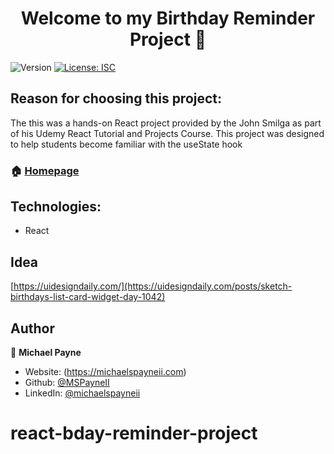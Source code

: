 <h1 align="center">Welcome to my Birthday Reminder Project 👋</h1>
<p>
  <img alt="Version" src="https://img.shields.io/badge/version-1.0.0-blue.svg?cacheSeconds=2592000" />
  <a href="#" target="_blank">
    <img alt="License: ISC" src="https://img.shields.io/badge/License-ISC-yellow.svg" />
  </a>
</p>


## Reason for choosing this project:

The this was a hands-on React project provided by the John Smilga as part of his Udemy React Tutorial and Projects Course. This project was designed to help students become familiar with the useState hook

### 🏠 [Homepage](https://mpayne-react-bday-project.netlify.app/)


## Technologies:

- React

## Idea

[https://uidesigndaily.com/](https://uidesigndaily.com/posts/sketch-birthdays-list-card-widget-day-1042)

## Author

👤 **Michael Payne**

- Website: (https://michaelspayneii.com)
- Github: [@MSPayneII](https://github.com/MSPayneII)
- LinkedIn: [@michaelspayneii](https://linkedin.com/in/michaelspayneii)
# react-bday-reminder-project
